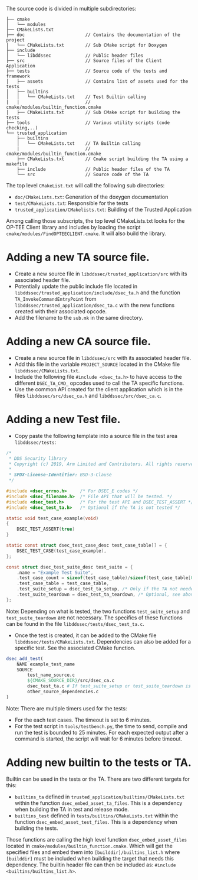 The source code is divided in multiple subdirectories:

```
├── cmake
│   └── modules
├── CMakeLists.txt
├── doc                       // Contains the documentation of the project
│   └── CMakeLists.txt        // Sub CMake script for Doxygen
├── include
│   └── libddssec             // Public header files
├── src                       // Source files of the Client Application
├── tests                     // Source code of the tests and framework
│   ├── assets                // Contains list of assets used for the tests
│   ├── builtins
│   │   └── CMakeLists.txt    // Test Builtin calling
|   |                         //     cmake/modules/builtin_function.cmake
│   ├── CMakeLists.txt        // Sub CMake script for building the tests
├── tools                     // Various utility scripts (code checking,..)
└── trusted_application
    ├── builtins
    │   └── CMakeLists.txt    // TA Builtin calling
    |                         //     cmake/modules/builtin_function.cmake
    ├── CMakeLists.txt        // Cmake script building the TA using a makefile
    ├── include               // Public header files of the TA
    └── src                   // Source code of the TA
```

The top level `CMakeList.txt` will call the following sub directories:
- `doc/CMakeLists.txt`: Generation of the doxygen documentation
- `test/CMakeLists.txt`: Responsible for the tests
- `trusted_application/CMakelists.txt`: Building of the Trusted Application

Among calling those subscripts, the top level CMakeLists.txt looks for the
OP-TEE Client library and includes by loading the script
`cmake/modules/FindOPTEECLIENT.cmake`. It will also build the library.

# Adding a new TA source file.

- Create a new source file in `libddssec/trusted_application/src` with its
  associated header file.
- Potentially update the public include file located in
  `libddssec/trusted_application/include/dsec_ta.h` and the function
  `TA_InvokeCommandEntryPoint` from `libddssec/trusted_application/dsec_ta.c`
  with the new functions created with their associated opcode.
- Add the filename to the `sub.mk` in the same directory.

# Adding a new CA source file.

- Create a new source file in `libddssec/src` with its associated header file.
- Add this file in the variable `PROJECT_SOURCE` located in the CMake file
  `libddssec/CMakeLists.txt`.
- Include the following file `#include <dsec_ta.h>` to have access to the
  different `DSEC_TA_CMD_` opcodes used to call the TA specific functions.
- Use the common API created for the client application which is in the files
  `libddssec/src/dsec_ca.h` and `libddssec/src/dsec_ca.c`.

# Adding a new Test file.

- Copy paste the following template into a source file in the test area
  `libddssec/tests`:

```C
/*
 * DDS Security library
 * Copyright (c) 2019, Arm Limited and Contributors. All rights reserved.
 *
 * SPDX-License-Identifier: BSD-3-Clause
 */

#include <dsec_errno.h>     /* For DSEC_E codes */
#include <dsec_filename.h>  /* File API that will be tested. */
#include <dsec_test.h>      /* For the test API and DSEC_TEST_ASSERT */
#include <dsec_test_ta.h>   /* Optional if the TA is not tested */

static void test_case_example(void)
{
    DSEC_TEST_ASSERT(true)
}

static const struct dsec_test_case_desc test_case_table[] = {
    DSEC_TEST_CASE(test_case_example),
};

const struct dsec_test_suite_desc test_suite = {
    .name = "Example Test Suite",
    .test_case_count = sizeof(test_case_table)/sizeof(test_case_table[0]),
    .test_case_table = test_case_table,
    .test_suite_setup = dsec_test_ta_setup, /* Only if the TA not needed. */
    .test_suite_teardown = dsec_test_ta_teardown, /* Optional, see above. */
};

```

Note: Depending on what is tested, the two functions `test_suite_setup` and
`test_suite_teardown` are not necessary. The specifics of these functions can
be found in the file `libddssec/tests/dsec_test_ta.c`.

- Once the test is created, it can be added to the CMake file
  `libddssec/tests/CMakeLists.txt`. Dependencies can also be added for a
  specific test. See the associated CMake function.

```CMake
dsec_add_test(
    NAME example_test_name
    SOURCE
        test_name_source.c
        ${CMAKE_SOURCE_DIR}/src/dsec_ca.c
        dsec_test_ta.c # If test_suite_setup or test_suite_teardown is set.
        other_source_dependencies.c
)
```

Note: There are multiple timers used for the tests:
- For the each test cases. The timeout is set to 6 minutes.
- For the test script in `tools/testbench.py`, the time to send, compile and run
  the test is bounded to 25 minutes. For each expected output after a command is
  started, the script will wait for 6 minutes before timeout.

# Adding new builtin to the tests or TA.

Builtin can be used in the tests or the TA. There are two different targets for
this:
- `builtins_ta` defined in `trusted_application/builtins/CMakeLists.txt` within
  the function `dsec_embed_asset_ta_files`. This is a dependency when building
  the TA in test and release mode.
- `builtins_test` defined in `tests/builtins/CMakeLists.txt` within the function
  `dsec_embed_asset_test_files`. This is a dependency when building the tests.

Those functions are calling the high level function `dsec_embed_asset_files`
located in `cmake/modules/builtin_function.cmake`. Which will get the specified
files and embed them into `[builddir]/builtins_list.h` where `[builddir]` must
be included when building the target that needs this dependency. The builtin
header file can then be included as: `#include <builtins/builtins_list.h>`.
